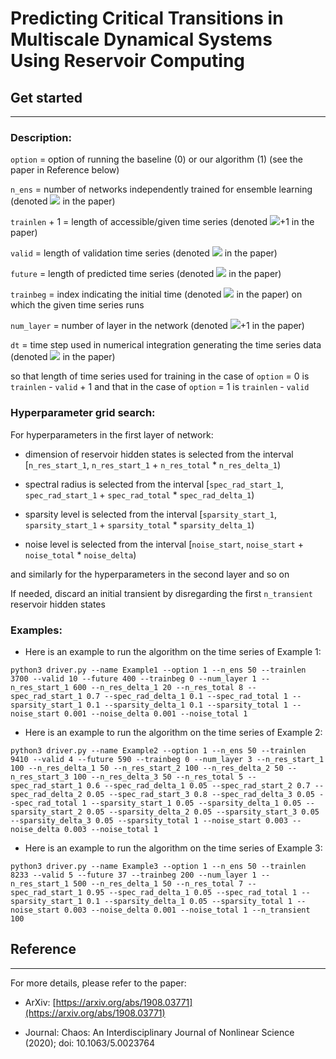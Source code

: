 # Predicting Critical Transitions in Multiscale Dynamical Systems Using Reservoir Computing



## Get started
-----------
### Description:

```option``` = option of running the baseline (0) or our algorithm (1) (see the paper in Reference below)

```n_ens``` = number of networks independently trained for ensemble learning (denoted <img src="https://render.githubusercontent.com/render/math?math=N_{ens}"> in the paper)

```trainlen``` + 1 = length of accessible/given time series (denoted <img src="https://render.githubusercontent.com/render/math?math=N">+1 in the paper)

```valid``` = length of validation time series (denoted <img src="https://render.githubusercontent.com/render/math?math=N_{\nu}"> in the paper)

```future``` = length of predicted time series (denoted <img src="https://render.githubusercontent.com/render/math?math=M"> in the paper)

```trainbeg``` = index indicating the initial time (denoted <img src="https://render.githubusercontent.com/render/math?math=t_0"> in the paper) on which the given time series runs

```num_layer``` = number of layer in the network (denoted <img src="https://render.githubusercontent.com/render/math?math=L">+1 in the paper)

```dt``` = time step used in numerical integration generating the time series data (denoted <img src="https://render.githubusercontent.com/render/math?math=\Delta t"> in the paper)

so that length of time series used for training in the case of ```option``` = 0 is ```trainlen``` - ```valid``` + 1 and that in the case of ```option``` = 1 is ```trainlen``` - ```valid```


### Hyperparameter grid search: 

For hyperparameters in the first layer of network:

- dimension of reservoir hidden states is selected from the interval [```n_res_start_1```, ```n_res_start_1``` + ```n_res_total``` * ```n_res_delta_1```)

- spectral radius is selected from the interval [```spec_rad_start_1```, ```spec_rad_start_1``` + ```spec_rad_total``` * ```spec_rad_delta_1```)

- sparsity level is selected from the interval [```sparsity_start_1```, ```sparsity_start_1``` + ```sparsity_total``` * ```sparsity_delta_1```)

- noise level is selected from the interval [```noise_start```, ```noise_start``` + ```noise_total``` * ```noise_delta```)

and similarly for the hyperparameters in the second layer and so on

If needed, discard an initial transient by disregarding the first ```n_transient``` reservoir hidden states


### Examples:

- Here is an example to run the algorithm on the time series of Example 1:

```python3 driver.py --name Example1 --option 1 --n_ens 50 --trainlen 3700 --valid 10 --future 400 --trainbeg 0 --num_layer 1 --n_res_start_1 600 --n_res_delta_1 20 --n_res_total 8 --spec_rad_start_1 0.7 --spec_rad_delta_1 0.1 --spec_rad_total 1 --sparsity_start_1 0.1 --sparsity_delta_1 0.1 --sparsity_total 1 --noise_start 0.001 --noise_delta 0.001 --noise_total 1```

- Here is an example to run the algorithm on the time series of Example 2:

```python3 driver.py --name Example2 --option 1 --n_ens 50 --trainlen 9410 --valid 4 --future 590 --trainbeg 0 --num_layer 3 --n_res_start_1 100 --n_res_delta_1 50 --n_res_start_2 100 --n_res_delta_2 50 --n_res_start_3 100 --n_res_delta_3 50 --n_res_total 5 --spec_rad_start_1 0.6 --spec_rad_delta_1 0.05 --spec_rad_start_2 0.7 --spec_rad_delta_2 0.05 --spec_rad_start_3 0.8 --spec_rad_delta_3 0.05 --spec_rad_total 1 --sparsity_start_1 0.05 --sparsity_delta_1 0.05 --sparsity_start_2 0.05 --sparsity_delta_2 0.05 --sparsity_start_3 0.05 --sparsity_delta_3 0.05 --sparsity_total 1 --noise_start 0.003 --noise_delta 0.003 --noise_total 1```

- Here is an example to run the algorithm on the time series of Example 3:

```python3 driver.py --name Example3 --option 1 --n_ens 50 --trainlen 8233 --valid 5 --future 37 --trainbeg 200 --num_layer 1 --n_res_start_1 500 --n_res_delta_1 50 --n_res_total 7 --spec_rad_start_1 0.95 --spec_rad_delta_1 0.05 --spec_rad_total 1 --sparsity_start_1 0.1 --sparsity_delta_1 0.05 --sparsity_total 1 --noise_start 0.003 --noise_delta 0.001 --noise_total 1 --n_transient 100```



## Reference
----------
For more details, please refer to the paper:

- ArXiv: [https://arxiv.org/abs/1908.03771](https://arxiv.org/abs/1908.03771)

- Journal: Chaos: An Interdisciplinary Journal of Nonlinear Science (2020); doi: 10.1063/5.0023764

